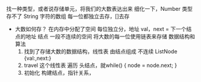 找一种类型，或者说存储单元，将我们的大数表达出来
细化一下，Number 类型 存不了
String 字符的数组
每一位都独立去存，[]去存

- 大数如何存？
  在内存中分配了空间 每位独立分，地址 val，next = 下一个结点的地址
  结点 一段不连续的空间 将大数的每一位使用链表来存储
  数据结构和算法
  1. 找到了存储大数的数据结构，线性表 由结点组成
    不连续 ListNode {val:,next:}
  2. travel 这个线性表 遍历
    头结点，就while() { node = node.next; }
  3. 初始化
    构建结点，指针关系，
